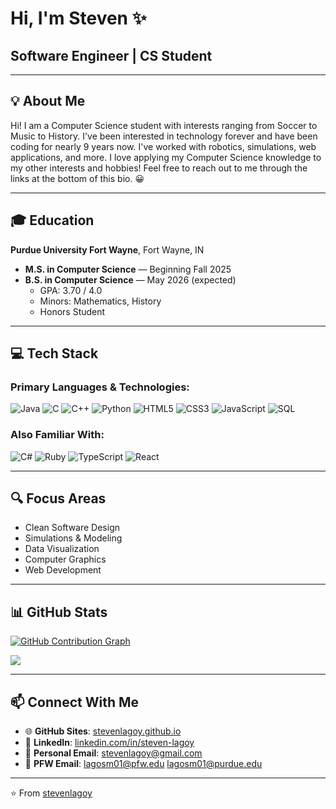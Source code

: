 # Hi, I'm Steven ✨

## Software Engineer | CS Student

---

## 💡 About Me
Hi! I am a Computer Science student with interests ranging from Soccer to Music to History. I've been interested in technology forever and have been coding for nearly 9 years now. I've worked with robotics, simulations, web applications, and more. I love applying my Computer Science knowledge to my other interests and hobbies! Feel free to reach out to me through the links at the bottom of this bio. 😀

---

## 🎓 Education

**Purdue University Fort Wayne**, Fort Wayne, IN  
- **M.S. in Computer Science** — Beginning Fall 2025  
- **B.S. in Computer Science** — May 2026 (expected)  
  - GPA: 3.70 / 4.0
  - Minors: Mathematics, History
  - Honors Student

---

## 💻 Tech Stack

### Primary Languages & Technologies:
![Java](https://img.shields.io/badge/-Java-007396?style=flat-square&logo=java&logoColor=white)
![C](https://img.shields.io/badge/-C-A8B9CC?style=flat-square&logo=c&logoColor=black)
![C++](https://img.shields.io/badge/-C++-00599C?style=flat-square&logo=c%2B%2B&logoColor=white)
![Python](https://img.shields.io/badge/-Python-3776AB?style=flat-square&logo=python&logoColor=white)
![HTML5](https://img.shields.io/badge/-HTML5-E34F26?style=flat-square&logo=html5&logoColor=white)
![CSS3](https://img.shields.io/badge/-CSS3-1572B6?style=flat-square&logo=css3&logoColor=white)
![JavaScript](https://img.shields.io/badge/-JavaScript-F7DF1E?style=flat-square&logo=javascript&logoColor=black)
![SQL](https://img.shields.io/badge/-SQL-4479A1?style=flat-square&logo=postgresql&logoColor=white)

### Also Familiar With:
![C#](https://img.shields.io/badge/-C%23-239120?style=flat-square&logo=c-sharp&logoColor=white)
![Ruby](https://img.shields.io/badge/-Ruby-CC342D?style=flat-square&logo=ruby&logoColor=white)
![TypeScript](https://img.shields.io/badge/-TypeScript-3178C6?style=flat-square&logo=typescript&logoColor=white)
![React](https://img.shields.io/badge/-React-23272F?style=flat-square&logo=react)

---

## 🔍 Focus Areas
- Clean Software Design
- Simulations & Modeling
- Data Visualization
- Computer Graphics
- Web Development

---

## 📊 GitHub Stats

[![GitHub Contribution Graph](https://github-profile-summary-cards.vercel.app/api/cards/profile-details?username=stevenlagoy&theme=dracula)](https://github.com/vn7n24fzkq/github-profile-summary-cards)

<img align="center" src="https://github-readme-stats.vercel.app/api/top-langs/?username=stevenlagoy&layout=compact&theme=dark" />

---

## 📫 Connect With Me
- 🌐 **GitHub Sites**: [stevenlagoy.github.io](https://stevenlagoy.github.io/)
- 👔 **LinkedIn**: [linkedin.com/in/steven-lagoy](https://www.linkedin.com/in/steven-lagoy/)
- 📧 **Personal Email**: [stevenlagoy@gmail.com](mailto:stevenlagoy@gmail.com)
- 🐘 **PFW Email**: [lagosm01@pfw.edu](mailto:lagosm01@pfw.edu) [lagosm01@purdue.edu](mailto:lagosm01@purdue.edu)

---

⭐️ From [stevenlagoy](https://github.com/stevenlagoy)
